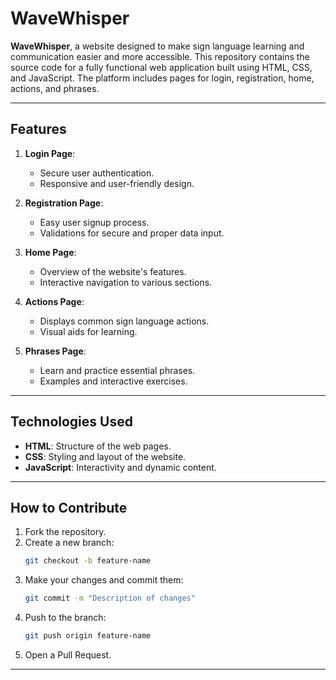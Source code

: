 # WaveWhisper

**WaveWhisper**, a website designed to make sign language learning and communication easier and more accessible. 
This repository contains the source code for a fully functional web application built using HTML, CSS, and JavaScript. 
The platform includes pages for login, registration, home, actions, and phrases.

---

## Features

1. **Login Page**:
   - Secure user authentication.
   - Responsive and user-friendly design.

2. **Registration Page**:
   - Easy user signup process.
   - Validations for secure and proper data input.

3. **Home Page**:
   - Overview of the website's features.
   - Interactive navigation to various sections.

4. **Actions Page**:
   - Displays common sign language actions.
   - Visual aids for learning.

5. **Phrases Page**:
   - Learn and practice essential phrases.
   - Examples and interactive exercises.

---

## Technologies Used

- **HTML**: Structure of the web pages.
- **CSS**: Styling and layout of the website.
- **JavaScript**: Interactivity and dynamic content.

---



## How to Contribute

1. Fork the repository.
2. Create a new branch:
   ```bash
   git checkout -b feature-name
   ```
3. Make your changes and commit them:
   ```bash
   git commit -m "Description of changes"
   ```
4. Push to the branch:
   ```bash
   git push origin feature-name
   ```
5. Open a Pull Request.

---


